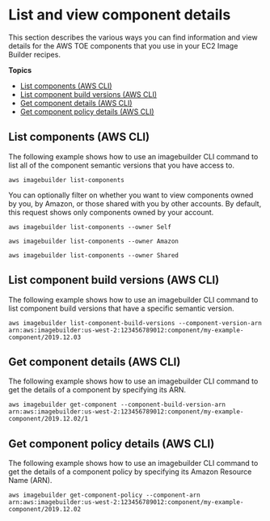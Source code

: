 # List and view component details<a name="component-details"></a>

This section describes the various ways you can find information and view details for the AWS TOE components that you use in your EC2 Image Builder recipes\.

**Topics**
+ [List components \(AWS CLI\)](#cli-list-components)
+ [List component build versions \(AWS CLI\)](#cli-list-component-versions)
+ [Get component details \(AWS CLI\)](#cli-get-component)
+ [Get component policy details \(AWS CLI\)](#cli-get-component-policy)

## List components \(AWS CLI\)<a name="cli-list-components"></a>

The following example shows how to use an imagebuilder CLI command to list all of the component semantic versions that you have access to\.

```
aws imagebuilder list-components
```

You can optionally filter on whether you want to view components owned by you, by Amazon, or those shared with you by other accounts\. By default, this request shows only components owned by your account\.

```
aws imagebuilder list-components --owner Self
```

```
aws imagebuilder list-components --owner Amazon
```

```
aws imagebuilder list-components --owner Shared
```

## List component build versions \(AWS CLI\)<a name="cli-list-component-versions"></a>

The following example shows how to use an imagebuilder CLI command to list component build versions that have a specific semantic version\.

```
aws imagebuilder list-component-build-versions --component-version-arn arn:aws:imagebuilder:us-west-2:123456789012:component/my-example-component/2019.12.03
```

## Get component details \(AWS CLI\)<a name="cli-get-component"></a>

The following example shows how to use an imagebuilder CLI command to get the details of a component by specifying its ARN\.

```
aws imagebuilder get-component --component-build-version-arn arn:aws:imagebuilder:us-west-2:123456789012:component/my-example-component/2019.12.02/1
```

## Get component policy details \(AWS CLI\)<a name="cli-get-component-policy"></a>

The following example shows how to use an imagebuilder CLI command to get the details of a component policy by specifying its Amazon Resource Name \(ARN\)\.

```
aws imagebuilder get-component-policy --component-arn arn:aws:imagebuilder:us-west-2:123456789012:component/my-example-component/2019.12.02
```